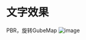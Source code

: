 ﻿# 文字效果
PBR，旋转GubeMap
![image](https://github.com/whisperlin/utils/blob/master/unity/FontEffect/demo.png) 


